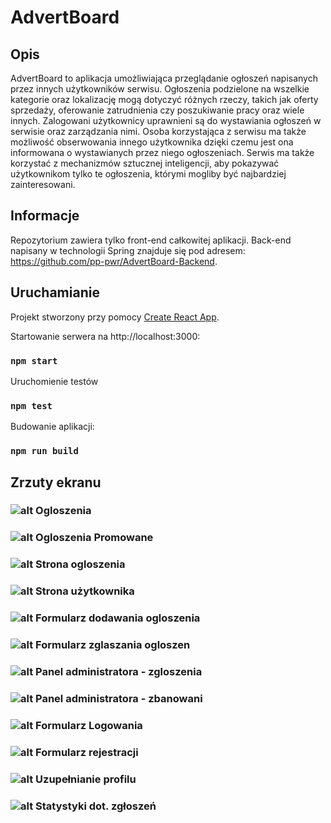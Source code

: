 # AdvertBoard
## Opis
AdvertBoard to aplikacja umożliwiająca przeglądanie ogłoszeń napisanych przez innych użytkowników serwisu. Ogłoszenia podzielone na wszelkie kategorie oraz lokalizację mogą dotyczyć różnych rzeczy, takich jak oferty sprzedaży, oferowanie zatrudnienia czy poszukiwanie pracy oraz wiele innych. Zalogowani użytkownicy uprawnieni są do wystawiania ogłoszeń w serwisie oraz zarządzania nimi. Osoba korzystająca z serwisu ma także możliwość obserwowania innego użytkownika dzięki czemu jest ona informowana o wystawianych przez niego ogłoszeniach. Serwis ma także korzystać z mechanizmów sztucznej inteligencji, aby pokazywać użytkownikom tylko te ogłoszenia, którymi mogliby być najbardziej zainteresowani.

## Informacje
Repozytorium zawiera tylko front-end całkowitej aplikacji. Back-end napisany w technologii Spring znajduje się pod adresem: https://github.com/pp-pwr/AdvertBoard-Backend.


## Uruchamianie
Projekt stworzony przy pomocy [Create React App](https://github.com/facebook/create-react-app).

Startowanie serwera na http://localhost:3000:
### `npm start`

Uruchomienie testów
### `npm test`

Budowanie aplikacji:
### `npm run build`

## Zrzuty ekranu

### ![alt Ogloszenia](https://imgur.com/NUv5Qlb.png)
### ![alt Ogloszenia Promowane](https://imgur.com/AWJfcPJ.png)
### ![alt Strona ogloszenia](https://imgur.com/fbxWoDv.png)
### ![alt Strona użytkownika](https://imgur.com/kOSOafy.png)
### ![alt Formularz dodawania ogloszenia](https://imgur.com/8t6Ccpr.png)
### ![alt Formularz zglaszania ogloszen](https://imgur.com/giXFLI1.png)
### ![alt Panel administratora - zgloszenia](https://imgur.com/HPiLDSQ.png)
### ![alt Panel administratora - zbanowani](https://imgur.com/S8nd67S.png)
### ![alt Formularz Logowania](https://imgur.com/bZvtGf6.png)
### ![alt Formularz rejestracji](https://imgur.com/QxRsPu8.png)
### ![alt Uzupełnianie profilu](https://imgur.com/92XcXRE.png)
### ![alt Statystyki dot. zgłoszeń](https://imgur.com/IkkHCe2.png)
